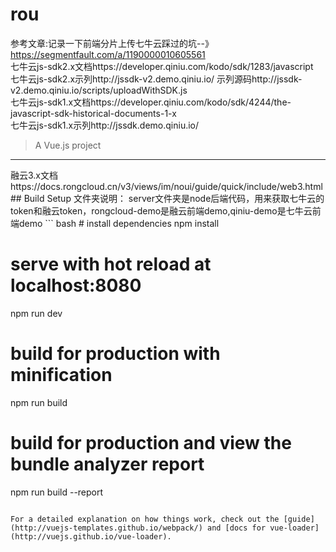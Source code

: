 # rou
参考文章:记录一下前端分片上传七牛云踩过的坑--》https://segmentfault.com/a/1190000010605561 <br>
七牛云js-sdk2.x文档https://developer.qiniu.com/kodo/sdk/1283/javascript <br>
七牛云js-sdk2.x示列http://jssdk-v2.demo.qiniu.io/    示列源码http://jssdk-v2.demo.qiniu.io/scripts/uploadWithSDK.js <br>
七牛云js-sdk1.x文档https://developer.qiniu.com/kodo/sdk/4244/the-javascript-sdk-historical-documents-1-x <br>
七牛云js-sdk1.x示列http://jssdk.demo.qiniu.io/
> A Vue.js project
<hr>
融云3.x文档 https://docs.rongcloud.cn/v3/views/im/noui/guide/quick/include/web3.html
## Build Setup
文件夹说明：
server文件夹是node后端代码，用来获取七牛云的token和融云token，rongcloud-demo是融云前端demo,qiniu-demo是七牛云前端demo
``` bash
# install dependencies
npm install

# serve with hot reload at localhost:8080
npm run dev

# build for production with minification
npm run build

# build for production and view the bundle analyzer report
npm run build --report
```

For a detailed explanation on how things work, check out the [guide](http://vuejs-templates.github.io/webpack/) and [docs for vue-loader](http://vuejs.github.io/vue-loader).
